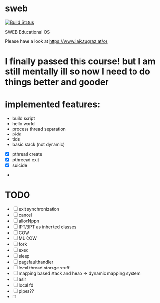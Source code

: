# sweb
[![Build Status](https://travis-ci.org/IAIK/sweb.svg?branch=main)](https://travis-ci.org/IAIK/sweb)

SWEB Educational OS

Please have a look at https://www.iaik.tugraz.at/os

# I finally passed this course! but I am still mentally ill so now I need to do things better and gooder

# implemented features:
- build script
- hello world
- process thread separation
- pids
- tids
- basic stack (not dynamic)
- [x] pthread create
- [x] pthreead exit
- [x] suicide
- 
# TODO
- [ ] exit synchronization
- [ ] cancel
- [ ] allocNppn
- [ ] IPT/BPT as inherited classes
- [ ] COW
- [ ] ML COW
- [ ] fork
- [ ] exec
- [ ] sleep
- [ ] pagefaulthandler
- [ ] local thread storage stuff
- [ ] mapping based stack and heap -> dynamic mapping system
- [ ] aslr
- [ ] local fd
- [ ] pipes??
- [ ] 
